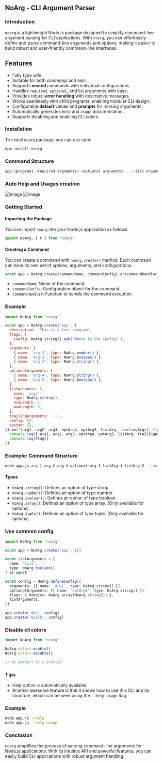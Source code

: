 ## NoArg - CLI Argument Parser

### Introduction

`noarg` is a lightweight Node.js package designed to simplify command-line argument parsing for CLI applications. With `noarg`, you can effortlessly define and parse command-line arguments and options, making it easier to build robust and user-friendly command-line interfaces.

## Features

- Fully type safe.
- Suitable for both _commonjs_ and _esm_.
- Supports **nested** commands with individual configurations.
- Handles `required`, `optional`, and list arguments with ease.
- Provides robust **error handling** with descriptive messages.
- Works seamlessly with child programs, enabling modular CLI design.
- Configurable **default** values and **prompts** for missing arguments.
- Automatically generates `help` and `usage` documentation.
- Supports disabling and enabling CLI colors.

### Installation

To install `noarg` package, you can use npm:

```bash
npm install noarg
```

### Command Structure

```sh
app (program) <required arguments> <optional arguments> ...<list arguments> [options]
```

### Auto Help and Usages creation

![image](https://github.com/user-attachments/assets/1c9048dc-6121-4beb-85c4-ce87b00de84b)
![image](https://github.com/user-attachments/assets/0491b11f-5f64-4b77-83c2-a49de9833170)

### Getting Started

#### Importing the Package

You can import `noarg` into your Node.js application as follows:

```javascript
import NoArg, { t } from 'noarg'
```

#### Creating a Command

You can create a command with `noarg.create()` method. Each command can have its own set of options, arguments, and configurations.

```javascript
const app = NoArg.create(commandName, commandConfig).on(commandHandler)
```

- `commandName`: Name of the command.
- `commandConfig`: Configuration object for the command.
- `commandHandler`: Function to handle the command execution.

### Example

```javascript
import NoArg from 'noarg'

const app = NoArg.create('app', {
  description: 'This is a test program',
  flags: {
    config: NoArg.string().ask('Where is the config?'),
  },
  arguments: [
    { name: 'arg-1', type: NoArg.number() },
    { name: 'arg-2', type: NoArg.boolean() },
    { name: 'arg-3', type: NoArg.string() },
  ],
  optionalArguments: [
    { name: 'arg-4', type: NoArg.string() },
    { name: 'arg-5', type: NoArg.boolean() },
  ],
  listArgument: {
    name: 'args',
    type: NoArg.string(),
    minLength: 1,
    maxLength: 3,
  },
  trailingArguments: '--',
  config: {},
  system: {},
}).on(([arg1, arg2, arg3, optArg4, optArg5, listArg, trailingArgs], flags) => {
  console.log({ arg1, arg2, arg3, optArg4, optArg5, listArg, trailingArgs })
  console.log(flags)
})
```

### Example: Command Structure

```sh
node app.js arg-1 arg-2 arg-3 optional-arg-1 listArg-1 listArg-2 --config config.json
```

#### Types

- `NoArg.string()`: Defines an option of type string.
- `NoArg.number()`: Defines an option of type number.
- `NoArg.boolean()`: Defines an option of type boolean.
- `NoArg.array()`: Defines an option of type array. (Only available for options)
- `NoArg.tuple()`: Defines an option of type tuple. (Only available for options)

### Use common config

```ts
import NoArg from 'noarg'

const app = NoArg.create('app', {})

const listArguments = {
  name: 'list',
  type: NoArg.boolean(),
} as const

const config = NoArg.defineConfig({
  arguments: [{ name: 'arg1', type: NoArg.string() }],
  optionalArguments: [{ name: 'optArg1', type: NoArg.string() }],
  flags: { hobbies: NoArg.array(NoArg.string()) },
  listArguments,
})

app.create('dev', config)
app.create('build', config)
```

### Disable cli colors

```ts
import NoArg from 'noarg'

NoArg.colors.enable()
NoArg.colors.disable()

// By default it's enabled
```

### Tips

- Help option is automatically available.
- Another awesome feature is that it shows how to use this CLI and its structure, which can be seen using the `--help-usage` flag.

### Example

```sh
node app.js --help
node app.js --help-usage
```

### Conclusion

`noarg` simplifies the process of parsing command-line arguments for Node.js applications. With its intuitive API and powerful features, you can easily build CLI applications with robust argument handling.

